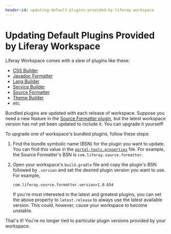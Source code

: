 ```yaml
---
header-id: updating-default-plugins-provided-by-liferay-workspace
---
```


# Updating Default Plugins Provided by Liferay Workspace

Liferay Workspace comes with a slew of plugins like these: 

- [CSS Builder](https://github.com/liferay/liferay-portal/tree/master/modules/util/css-builder)
- [Javadoc Formatter](https://github.com/liferay/liferay-portal/tree/master/modules/util/javadoc-formatter)
- [Lang Builder](https://github.com/liferay/liferay-portal/tree/master/modules/util/lang-builder)
- [Service Builder](https://github.com/liferay/liferay-portal/tree/master/modules/util/portal-tools-service-builder)
- [Source Formatter](https://github.com/liferay/liferay-portal/tree/master/modules/util/source-formatter)
- [Theme Builder](https://github.com/liferay/liferay-portal/tree/master/modules/util/portal-tools-theme-builder)
- etc.

Bundled plugins are updated with each release of workspace. Suppose you need
a new feature in the 
[Source Formatter plugin](https://github.com/liferay/liferay-portal/tree/master/modules/util/source-formatter),
but the latest workspace version has not yet been updated to include it. You can
upgrade it yourself!

To upgrade one of workspace's bundled plugins, follow these steps:

1.  Find the bundle symbolic name (BSN) for the plugin you want to update. You
    can find this value in the
    [`portal-tools.properties`](https://github.com/liferay/liferay-portal/blob/master/modules/sdk/gradle-plugins/src/main/resources/com/liferay/gradle/plugins/dependencies/portal-tools.properties)
    file. For example, the Source Formatter's BSN is
    `com.liferay.source.formatter`.

2.  Open your workspace's `build.gradle` file and copy the plugin's BSN followed
    by `.version` and set the desired plugin version you want to use. For
    example,

        com.liferay.source.formatter.version=1.0.654

    If you're most interested in the latest and greatest plugins, you can set
    the above property to `latest.release` to always use the latest available
    version. This could, however, cause your workspace to become unstable.

That's it! You're no longer tied to particular plugin versions provided by your
workspace.
